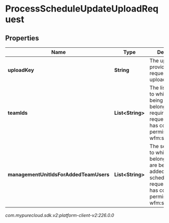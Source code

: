 # ProcessScheduleUpdateUploadRequest


## Properties

| Name | Type | Description | Notes |
| ------------ | ------------- | ------------- | ------------- |
| **uploadKey** | **String** | The uploadKey provided by the request to get an upload URL |  |
| **teamIds** | **List&lt;String&gt;** | The list of teams to which the users being modified belong. Only required if the requesting user has conditional permission to wfm:schedule:edit |  [optional] |
| **managementUnitIdsForAddedTeamUsers** | **List&lt;String&gt;** | The set of muIds to which agents belong if agents are being newly added to the schedule, if the requesting user has conditional permission to wfm:schedule:edit |  [optional] |




_com.mypurecloud.sdk.v2:platform-client-v2:226.0.0_
